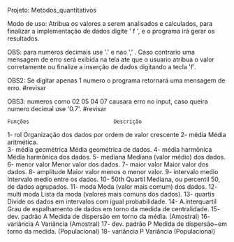 Projeto: Metodos_quantitativos

Modo de uso: Atribua os valores a serem analisados e calculados, para finalizar a 
implementação de dados digite ' f ', e o programa irá gerar os resultados. 

OBS: para numeros decimais use '.'  e nao ',' . Caso contrario uma mensagem
de erro será exibida na tela ate que o usuario atribua o valor corretamente
ou finalize a inserção de dados digitando a tecla 'f'.   

OBS2: Se digitar apenas 1 numero o programa retornará uma mensagem de erro. #revisar

OBS3: numeros como 02 05 04 07 causara erro no input, caso queira numero decimal use '0.7'. #revisar

     
    Funções          				  Descrição
      
1- 	rol						Organização dos dados por ordem de valor crescente 
2-  média 					Média aritmética.  
3-  média geométrica 	    Média geométrica de dados.
4-  média harmônica     	Média harmônica dos dados.
5-  mediana             	Mediana (valor médio) dos dados.
6-  menor valor         	Menor valor dos dados.
7-  maior valor         	Maior valor dos dados.
8-  amplitude				Maior valor menos o menor valor.
9-  intervalo medio     	Intervalo medio entre os dados.
10- 50th Quartil      		Mediana, ou percentil 50, de dados agrupados.
11- moda 	            	Moda (valor mais comum) dos dados.
12- multi moda          	Lista da moda (valores mais comuns dos dados).
13- quartis           		Divide os dados em intervalos com igual probabilidade.
14- A.interquartil          Grau de espalhamento de dados em torno da medida de centralidade.
15- dev. padrão A			Medida de dispersão em torno da média. (Amostral)
16- variância A				Variância (Amostral)
17- dev. padrão P           Medida de dispersão~em torno da medida. (Populacional)
18- variância P             Variância (Populacional)        
  



